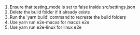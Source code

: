 1. Ensure that testing_mode is set to false inside src/settings.json
2. Delete the build folder if it already exists
3. Run the 'yarn build' command to recreate the build folders
4. Use yarn run e2e-macos for macos e2e
5. Use yarn run e2e-linux for linux e2e

